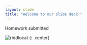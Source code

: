 ```yaml
---
layout: slide
title: "Welcome to our slide deck!"
---
```


Homework submitted

![riddlocat](https://octodex.github.com/images/riddlocat.png)
{: .center}
